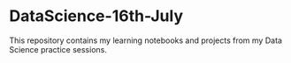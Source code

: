 # DataScience-16th-July

This repository contains my learning notebooks and projects from my Data Science practice sessions.
